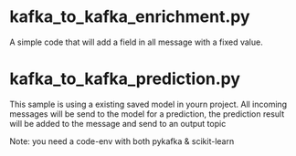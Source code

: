 # kafka_to_kafka_enrichment.py

A simple code that will add a field in all message with a fixed value.

# kafka_to_kafka_prediction.py

This sample is using a existing saved model in yourn project.
All incoming messages will be send to the model for a prediction, the prediction result will be added to the message and send to an output topic

Note: you need a code-env with both pykafka & scikit-learn

